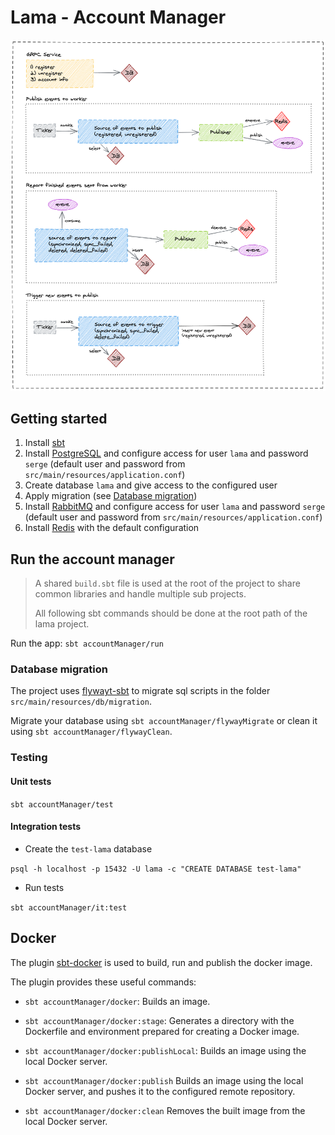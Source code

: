 # Lama - Account Manager

![](../excalidraw/account-manager.png)

## Getting started
1. Install [sbt][sbt]
2. Install [PostgreSQL][postgresql] and configure access for user `lama` and password `serge` (default user and password from `src/main/resources/application.conf`)
3. Create database `lama` and give access to the configured user
4. Apply migration (see [Database migration][database-migration])
5. Install [RabbitMQ][rabbitmq] and configure access for user `lama` and password `serge` (default user and password from `src/main/resources/application.conf`)
6. Install [Redis][redis] with the default configuration

## Run the account manager

> A shared `build.sbt` file is used at the root of the project to share common libraries and handle multiple sub projects.
>
>All following sbt commands should be done at the root path of the lama project.

Run the app: `sbt accountManager/run`

### Database migration

The project uses [flywayt-sbt][flywayt-sbt] to migrate sql scripts in the folder `src/main/resources/db/migration`.

Migrate your database using `sbt accountManager/flywayMigrate` or clean it using `sbt accountManager/flywayClean`.

### Testing

#### Unit tests
`sbt accountManager/test`

#### Integration tests
- Create the `test-lama` database

`psql -h localhost -p 15432 -U lama -c "CREATE DATABASE test-lama"`

- Run tests

`sbt accountManager/it:test`

## Docker

The plugin [sbt-docker][sbt-docker] is used to build, run and publish the docker image.

The plugin provides these useful commands:

- `sbt accountManager/docker`:
Builds an image.

- `sbt accountManager/docker:stage`:
Generates a directory with the Dockerfile and environment prepared for creating a Docker image.

- `sbt accountManager/docker:publishLocal`:
Builds an image using the local Docker server.

- `sbt accountManager/docker:publish`
Builds an image using the local Docker server, and pushes it to the configured remote repository.

- `sbt accountManager/docker:clean`
Removes the built image from the local Docker server.


[sbt]: http://www.scala-sbt.org/1.x/docs/Setup.html
[postgresql]: https://www.postgresql.org/download/
[flywayt-sbt]: https://github.com/flyway/flyway-sbt
[rabbitmq]: https://www.rabbitmq.com/download.html
[redis]: https://redis.io/download
[sbt-docker]: https://github.com/marcuslonnberg/sbt-docker
[database-migration]: #database-migration
